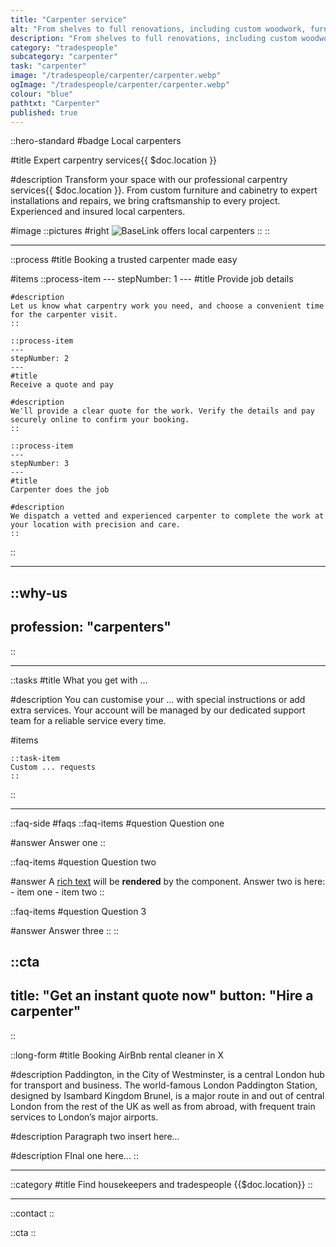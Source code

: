 ```yaml
---
title: "Carpenter service"
alt: "From shelves to full renovations, including custom woodwork, furniture building, and home improvements"
description: "From shelves to full renovations, including custom woodwork, furniture building, and home improvements"
category: "tradespeople"
subcategory: "carpenter"
task: "carpenter"
image: "/tradespeople/carpenter/carpenter.webp"
ogImage: "/tradespeople/carpenter/carpenter.webp"
colour: "blue"
pathtxt: "Carpenter"
published: true
---
```


::hero-standard
#badge
Local carpenters

#title
Expert carpentry services{{ $doc.location }}

#description
Transform your space with our professional carpentry services{{ $doc.location }}. From custom furniture and cabinetry to expert installations and repairs, we bring craftsmanship to every project. Experienced and insured local carpenters.

#image
    ::pictures
    #right
    ![BaseLink offers local carpenters](/tradespeople/carpenter/carpenter.webp)
    ::
::

---

::process
#title
Booking a trusted carpenter made easy

#items
    ::process-item
    ---
    stepNumber: 1
    ---
    #title
    Provide job details

    #description
    Let us know what carpentry work you need, and choose a convenient time for the carpenter visit.
    ::
    
    ::process-item
    ---
    stepNumber: 2
    ---
    #title
    Receive a quote and pay

    #description
    We'll provide a clear quote for the work. Verify the details and pay securely online to confirm your booking.
    ::

    ::process-item
    ---
    stepNumber: 3
    ---
    #title
    Carpenter does the job

    #description
    We dispatch a vetted and experienced carpenter to complete the work at your location with precision and care.
    ::
::

---

::why-us
---
profession: "carpenters"
---
::

---

::tasks
#title
What you get with ...

#description
You can customise your ... with special instructions or add extra services. Your account will be managed by our dedicated support team for a reliable service every time.

#items

    ::task-item
    Custom ... requests
    ::
::

---

::faq-side
#faqs
  ::faq-items
  #question
  Question one

  #answer
  Answer one
  ::

  ::faq-items
  #question
  Question two

  #answer
  A [rich text](/services/commercial-cleaning) will be **rendered** by the component.
  Answer two is here:
    - item one
    - item two
  ::

  ::faq-items
  #question
  Question 3

  #answer
  Answer three
  ::
::

::cta
---
title: "Get an instant quote now"
button: "Hire a carpenter"
---
::

::long-form
#title
Booking AirBnb rental cleaner in X

#description
Paddington, in the City of Westminster, is a central London hub for transport and business. The world-famous London Paddington Station, designed by Isambard Kingdom Brunel, is a major route in and out of central London from the rest of the UK as well as from abroad, with frequent train services to London’s major airports.

#description
Paragraph two insert here...

#description
FInal one here...
::

---

::category
#title
Find housekeepers and tradespeople {{$doc.location}}
::

---

::contact
::

::cta
::